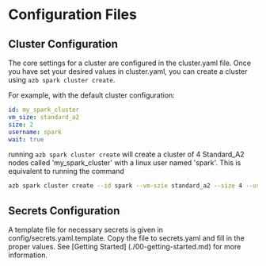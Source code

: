 # Configuration Files


## Cluster Configuration

The core settings for a cluster are configured in the cluster.yaml file. Once you have set your desired values in cluster.yaml, you can create a cluster using `azb spark cluster create`. 

For example, with the default cluster configuration:

```yaml
id: my_spark_cluster
vm_size: standard_a2
size: 2
username: spark
wait: true
```

running `azb spark cluster create` will create a cluster of 4 Standard\_A2 nodes called 'my\_spark\_cluster' with a linux user named 'spark'. This is equivalent to running the command

```sh
azb spark cluster create --id spark --vm-szie standard_a2 --size 4 --username spark --wait
```


## Secrets Configuration

A template file for necessary secrets is given in config/secrets.yaml.template. Copy the file to secrets.yaml and fill in the proper values. See [Getting Started] (./00-getting-started.md) for more information.   
